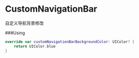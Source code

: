 # CustomNavigationBar
自定义导航背景修改

###Using
```Swift
override var customNavigationBarBackgroundColor: UIColor? {
    return UIColor.blue
}
```
